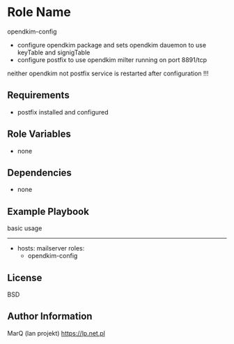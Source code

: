Role Name
=========

opendkim-config 
  - configure opendkim package and sets opendkim dauemon to use keyTable and signigTable
  - configure postfix to use opendkim milter running on port 8891/tcp

neither opendkim not postfix service is restarted after configuration !!!

Requirements
------------

- postfix installed and configured

Role Variables
--------------

- none

Dependencies
------------

- none

Example Playbook
----------------

basic usage

---
- hosts: mailserver
  roles:
    - opendkim-config

License
-------

BSD

Author Information
------------------

MarQ (lan projekt) https://lp.net.pl
